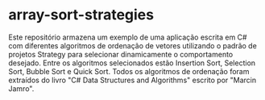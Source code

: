 # array-sort-strategies
Este repositório armazena um exemplo de uma aplicação escrita em C# com diferentes algoritmos de ordenação de vetores utilizando o padrão de projetos Strategy para selecionar dinamicamente o comportamento desejado. Entre os algoritmos selecionados estão Insertion Sort, Selection Sort, Bubble Sort e Quick Sort. Todos os algoritmos de ordenação foram extraídos do livro "C# Data Structures and Algorithms" escrito por "Marcin Jamro".
